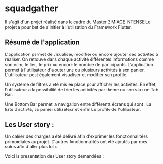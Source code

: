# squadgather

Il s'agit d'un projet réalisé dans le cadre du Master 2 MIAGE INTENSE
Le projet a pour but de s'initier à l'utilisation du Framework Flutter. 

## Résumé de l'application
L'application permet de visualiser, modifier ou encore ajouter des activités à réaliser. 
On retrouve dans chaque activité différentes informations comme son nom, le lieu, le prix ou encore le nombre de participants. 
L'application permet à l'utilisateur d'ajouter une ou plusieurs activités à son panier. 
L'utilisateur peut également visualiser et modifier son profile. 

Un système de filtres a été mis en place pour afficher les activités. En effet, l'utilisateur a la possibilité de trier les activités par thème ou non via une Tab Bar. 

Une Bottom Bar permet la navigation entre différents écrans qui sont : La liste d'activté, Le panier utilisateur et enfin Le profile de l'utilisateur. 

## Les User story :
Un cahier des charges a été délivré afin d'exprimer les fonctionnalitées primordiales au projet. 
D'autres fonctionnalités ont été ajoutés par mes soins afin d'aller plus loin. 

Voici la presentation des User story demandées : 

